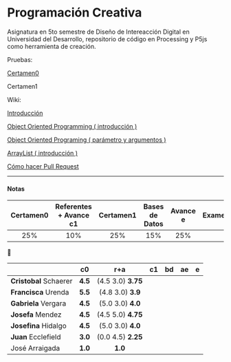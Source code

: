# Programación Creativa
Asignatura en 5to semestre de Diseño de Intereacción Digital en Universidad del Desarrollo, repositorio de código en Processing y P5js como herramienta de creación.

Pruebas:

[Certamen0](https://github.com/disenoudd/programacion-creativa/blob/master/Certamen0.md)

Certamen1

Wiki:

[Introducción](https://github.com/disenoudd/programacion-creativa/wiki/00-Intro)

[Object Oriented Programming ( introducción )](https://github.com/disenoudd/programacion-creativa/wiki/01-OOP-Object-Oriented-Programming)

[Object Oriented Programing ( parámetro y argumentos )](https://github.com/disenoudd/programacion-creativa/wiki/02-OOP:-Par%C3%A1metros-Argumentos)

[ArrayList ( introducción )](https://github.com/disenoudd/programacion-creativa/wiki/03-ArrayList)

[Cómo hacer Pull Request](https://github.com/disenoudd/programacion-creativa/wiki/04-Pull-Request)



------

#### Notas

| Certamen0 | Referentes + Avance c1 | Certamen1 | Bases de Datos | Avance e | Examen |
| :-------: | :--------------------: | :-------: | :------------: | :------: | :----: |
|    25%    |          10%           |    25%    |      15%       |   25%    |        |



|                        |   c0    |        r+a         |  c1  |  bd  |  ae  |  e   |
| ---------------------- | :-----: | :----------------: | :--: | :--: | :--: | :--: |
| **Cristobal** Schaerer | **4.5** | (4.5 3.0) **3.75** |      |      |      |      |
| **Francisca** Urenda   | **5.5** | (4.8 3.0) **3.9**  |      |      |      |      |
| **Gabriela** Vergara   | **4.5** | (5.0 3.0) **4.0**  |      |      |      |      |
| **Josefa** Mendez      | **4.5** | (4.5 5.0) **4.75** |      |      |      |      |
| **Josefina** Hidalgo   | **4.5** | (5.0 3.0) **4.0**  |      |      |      |      |
| **Juan** Ecclefield    | **3.0** | (0.0 4.5) **2.25** |      |      |      |      |
| José Arraigada         | **1.0** |      **1.0**       |      |      |      |      |

